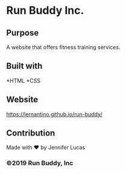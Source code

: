 # Run Buddy Inc.

## Purpose
A website that offers fitness training services. 

## Built with 
*HTML
*CSS

## Website 
https://lernantino.github.io/run-buddy/

## Contribution
Made with ❤️ by Jennifer Lucas 

### ©️2019 Run Buddy, Inc
